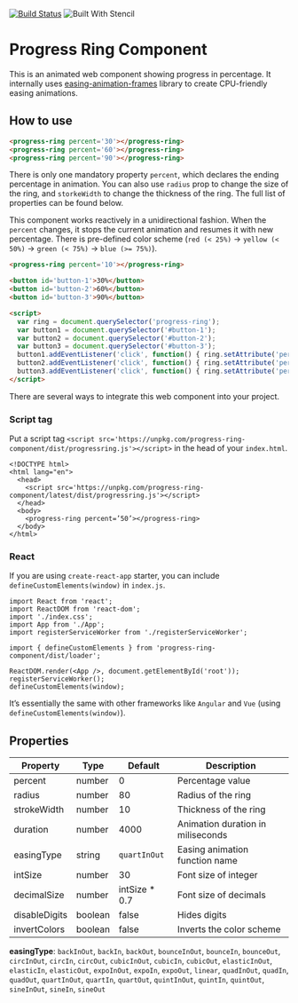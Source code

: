 [![Build Status](https://travis-ci.org/taisuke-j/progress-ring-component.svg?branch=master)](https://travis-ci.org/taisuke-j/progress-ring-component)
![Built With Stencil](https://img.shields.io/badge/-Built%20With%20Stencil-16161d.svg?logo=data%3Aimage%2Fsvg%2Bxml%3Bbase64%2CPD94bWwgdmVyc2lvbj0iMS4wIiBlbmNvZGluZz0idXRmLTgiPz4KPCEtLSBHZW5lcmF0b3I6IEFkb2JlIElsbHVzdHJhdG9yIDE5LjIuMSwgU1ZHIEV4cG9ydCBQbHVnLUluIC4gU1ZHIFZlcnNpb246IDYuMDAgQnVpbGQgMCkgIC0tPgo8c3ZnIHZlcnNpb249IjEuMSIgaWQ9IkxheWVyXzEiIHhtbG5zPSJodHRwOi8vd3d3LnczLm9yZy8yMDAwL3N2ZyIgeG1sbnM6eGxpbms9Imh0dHA6Ly93d3cudzMub3JnLzE5OTkveGxpbmsiIHg9IjBweCIgeT0iMHB4IgoJIHZpZXdCb3g9IjAgMCA1MTIgNTEyIiBzdHlsZT0iZW5hYmxlLWJhY2tncm91bmQ6bmV3IDAgMCA1MTIgNTEyOyIgeG1sOnNwYWNlPSJwcmVzZXJ2ZSI%2BCjxzdHlsZSB0eXBlPSJ0ZXh0L2NzcyI%2BCgkuc3Qwe2ZpbGw6I0ZGRkZGRjt9Cjwvc3R5bGU%2BCjxwYXRoIGNsYXNzPSJzdDAiIGQ9Ik00MjQuNywzNzMuOWMwLDM3LjYtNTUuMSw2OC42LTkyLjcsNjguNkgxODAuNGMtMzcuOSwwLTkyLjctMzAuNy05Mi43LTY4LjZ2LTMuNmgzMzYuOVYzNzMuOXoiLz4KPHBhdGggY2xhc3M9InN0MCIgZD0iTTQyNC43LDI5Mi4xSDE4MC40Yy0zNy42LDAtOTIuNy0zMS05Mi43LTY4LjZ2LTMuNkgzMzJjMzcuNiwwLDkyLjcsMzEsOTIuNyw2OC42VjI5Mi4xeiIvPgo8cGF0aCBjbGFzcz0ic3QwIiBkPSJNNDI0LjcsMTQxLjdIODcuN3YtMy42YzAtMzcuNiw1NC44LTY4LjYsOTIuNy02OC42SDMzMmMzNy45LDAsOTIuNywzMC43LDkyLjcsNjguNlYxNDEuN3oiLz4KPC9zdmc%2BCg%3D%3D&colorA=16161d&style=flat-square)

# Progress Ring Component

This is an animated web component showing progress in percentage. It internally uses [easing-animation-frames](https://github.com/taisuke-j/easing-animation-frames) library to create CPU-friendly easing animations. 

## How to use
<!--
```
<custom-element-demo>
  <template>
    <script src="../webcomponentsjs/webcomponents-lite.js"></script>
    <link rel="import" href="./demo/demo-01.html">
    <next-code-block></next-code-block>
  </template>
</custom-element-demo>
```
-->
```html
<progress-ring percent='30'></progress-ring>
<progress-ring percent='60'></progress-ring>
<progress-ring percent='90'></progress-ring>
```
There is only one mandatory property `percent`, which declares the ending percentage in animation. You can also use `radius` prop to change the size of the ring, and `storkeWidth` to change the thickness of the ring. The full list of properties can be found below.

This component works reactively in a unidirectional fashion. When the `percent` changes, it stops the current animation and resumes it with new percentage. There is pre-defined color scheme (`red (< 25%)` -> `yellow (< 50%)` -> `green (< 75%)` -> `blue (>= 75%)`).
<!--
```
<custom-element-demo>
  <template>
    <script src="../webcomponentsjs/webcomponents-lite.js"></script>
    <link rel="import" href="./demo/demo-02.html">
    <next-code-block></next-code-block>
  </template>
</custom-element-demo>
```
-->
```html
<progress-ring percent='10'></progress-ring>

<button id='button-1'>30%</button>
<button id='button-2'>60%</button>
<button id='button-3'>90%</button>

<script>
  var ring = document.querySelector('progress-ring');
  var button1 = document.querySelector('#button-1');
  var button2 = document.querySelector('#button-2');
  var button3 = document.querySelector('#button-3');
  button1.addEventListener('click', function() { ring.setAttribute('percent', 30) });
  button2.addEventListener('click', function() { ring.setAttribute('percent', 60) });
  button3.addEventListener('click', function() { ring.setAttribute('percent', 90) });
</script>
```
There are several ways to integrate this web component into your project.

### Script tag
Put a script tag `<script src='https://unpkg.com/progress-ring-component/dist/progressring.js'></script>` in the head of your `index.html`.
```
<!DOCTYPE html>
<html lang="en">
  <head>
    <script src='https://unpkg.com/progress-ring-component/latest/dist/progressring.js'></script>
  </head>
  <body>
    <progress-ring percent=’50’></progress-ring>
  </body>
</html>
```

### React
If you are using `create-react-app` starter, you can include `defineCustomElements(window)` in `index.js`.
```
import React from 'react';
import ReactDOM from 'react-dom';
import './index.css';
import App from './App';
import registerServiceWorker from './registerServiceWorker';

import { defineCustomElements } from 'progress-ring-component/dist/loader';

ReactDOM.render(<App />, document.getElementById('root'));
registerServiceWorker();
defineCustomElements(window);
```
It’s essentially the same with other frameworks like `Angular` and `Vue` (using `defineCustomElements(window)`).

## Properties
| Property | Type | Default | Description |
| --- | --- | --- | --- |
| percent | number | 0 | Percentage value
| radius | number | 80 | Radius of the ring
| strokeWidth | number | 10 | Thickness of the ring
| duration | number | 4000 | Animation duration in miliseconds
| easingType | string | `quartInOut` | Easing animation function name
| intSize | number | 30 | Font size of integer
| decimalSize | number | intSize * 0.7 | Font size of decimals
| disableDigits | boolean | false | Hides digits
| invertColors | boolean | false | Inverts the color scheme


**easingType**: `backInOut`, `backIn`, `backOut`, `bounceInOut`, `bounceIn`, `bounceOut`, `circInOut`, `circIn`, `circOut`, `cubicInOut`, `cubicIn`, `cubicOut`, `elasticInOut`, `elasticIn`, `elasticOut`, `expoInOut`, `expoIn`, `expoOut`, `linear`, `quadInOut`, `quadIn`, `quadOut`, `quartInOut`, `quartIn`, `quartOut`, `quintInOut`, `quintIn`, `quintOut`, `sineInOut`, `sineIn`, `sineOut`